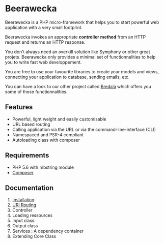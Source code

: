 # Beerawecka

Beerawecka is a PHP micro-framework that helps you to start powerful
web application with a very small footprint.

Beerawecka invokes an appropriate **controller method** from an HTTP request
and returns an HTTP response.

You don't always need an overkill solution like Symphony or other great projets.
Beerawecka only provides a minimal set of functionnalities to help you to write
fast web developpement.

You are free to use your favourite libraries to create your models and views, 
connecting your application to database, sending emails, etc.

You can have a look to our other project called
[Bredala](https://github.com/sugatasei/bredala) which offers you some of
those functionnalities.

## Features

- Powerful, light weight and easily customisable
- URL based routing
- Calling application via the URL or via the command-line-interface (CLI)
- Namespaced and PSR-4 compliant
- Autoloading class with composer

## Requirements

- PHP 5.6 with mbstring module
- [Composer](https://getcomposer.org/)

## Documentation

1. [Installation](https://github.com/sugatasei/beerawecka/blob/master/doc/01-installation.md)
2. [URI Routing](https://github.com/sugatasei/beerawecka/blob/master/doc/02-uri-routing.md)
3. Controller
4. Loading ressources
5. Input class
6. Output class
7. Services : A dependency container
8. Extending Core Class

